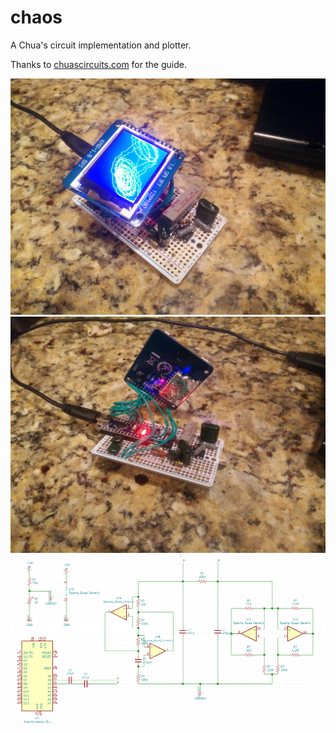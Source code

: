 # chaos

A Chua's circuit implementation and plotter.

Thanks to [chuascircuits.com](http://www.chuacircuits.com/howtobuild1.php) for the guide.

![](chaos1.jpg)
![](chaos2.jpg)
![](schematic.png)

